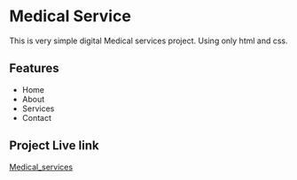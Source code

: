 
# Medical Service

This is very simple digital Medical services project. Using only html and css.
 


## Features

- Home 
- About 
- Services 
- Contact



## Project Live link

[Medical_services](https://h-m-nizum.github.io/Hospital/)

